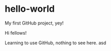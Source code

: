 # hello-world
My first GitHub project, yey!

Hi fellows!

Learning to use GitHub, nothing to see here.
asd
